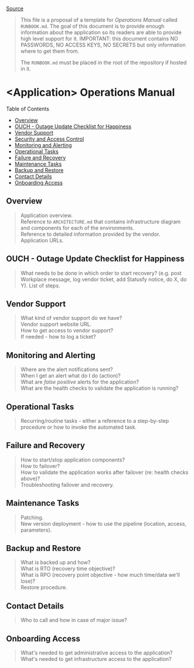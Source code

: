 [Source](https://gist.github.com/voxxit/47e54a877bb56a8c8e3fd3492740aad2)

> This file is a proposal of a template for _Operations Manual_ called
> `RUNBOOK.md`. The goal of this document is to provide enough information
> about the application so its readers are able to provide high level support
> for it.
> IMPORTANT: this document contains NO PASSWORDS, NO ACCESS KEYS, NO SECRETS
> but only information where to get them from.
>
> The `RUNBOOK.md` must be placed in the root of the repository if hosted in it.

# &lt;Application> Operations Manual

Table of Contents

* [Overview](#overview)
* [OUCH - Outage Update Checklist for Happiness](#ouch---outage-update-checklist-for-happiness)
* [Vendor Support](#vendor-support)
* [Security and Access Control](#security-and-access-control)
* [Monitoring and Alerting](#monitoring-and-alerting)
* [Operational Tasks](#operational-tasks)
* [Failure and Recovery](#failure-and-recovery)
* [Maintenance Tasks](#maintenance-tasks)
* [Backup and Restore](#backup-and-restore)
* [Contact Details](#contact-details)
* [Onboarding Access](#onboarding-access)

## Overview

> Application overview.  
> Reference to `ARCHITECTURE.md` that contains infrastructure diagram and
> components for each of the environments.  
> Reference to detailed information provided by the vendor.  
> Application URLs.

## OUCH - Outage Update Checklist for Happiness

> What needs to be done in which order to start recovery? (e.g. post Workplace
> message, log vendor ticket, add Statusfy notice, do X, do Y). List of steps.

## Vendor Support

> What kind of vendor support do we have?  
> Vendor support website URL.  
> How to get access to vendor support?  
> If needed - how to log a ticket?

## Monitoring and Alerting

> Where are the alert notifications sent?  
> When I get an alert what do I do (action)?  
> What are _false positive_ alerts for the application?  
> What are the health checks to validate the application is running?

## Operational Tasks

> Recurring/routine tasks - either a reference to a step-by-step procedure or
> how to invoke the automated task.

## Failure and Recovery

> How to start/stop application components?  
> How to failover?  
> How to validate the application works after failover (re: health checks above)?  
> Troubleshooting failover and recovery.

## Maintenance Tasks

> Patching.  
> New version deployment - how to use the pipeline (location, access, parameters).

## Backup and Restore

> What is backed up and how?  
> What is RTO (recovery time objective)?  
> What is RPO (recovery point objective - how much time/data we'll lose)?  
> Restore procedure.

## Contact Details

> Who to call and how in case of major issue?

## Onboarding Access

> What's needed to get administrative access to the application?  
> What's needed to get infrastructure access to the application?
